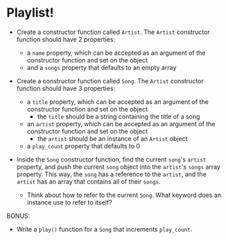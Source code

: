 # Playlist!

* Create a constructor function called `Artist`. The `Artist` constructor function should have 2 properties:
  * a `name` property, which can be accepted as an argument of the constructor function and set on the object
  * and a `songs` property that defaults to an empty array

* Create a constructor function called `Song`.  The `Artist` constructor function should have 3 properties:
  * a `title` property, which can be accepted as an argument of the constructor function and set on the object
    * the `title` should be a string containing the title of a song
  * an `artist` property, which can be accepted as an argument of the constructor function and set on the object
    * the `artist` should be an instance of an `Artist` object
  * a `play_count` property that defaults to 0

* Inside the `Song` constructor function, find the current `song`'s `artist` property, and push the current `song` object into the `artist`'s `songs` array property. This way, the `song` has a reference to the `artist`, and the `artist` has an array that contains all of their `songs`. 
  * Think about how to refer to the current `Song`. What keyword does an instance use to refer to itself?

BONUS:

* Write a `play()` function for a `Song` that increments `play_count`.
